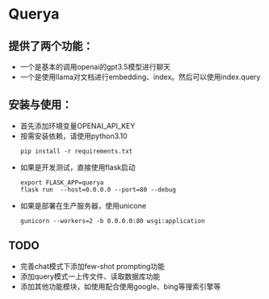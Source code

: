 # Querya

## 提供了两个功能：
 - 一个是基本的调用openai的gpt3.5模型进行聊天
 - 一个是使用llama对文档进行embedding、index。然后可以使用index.query

## 安装与使用：
 - 首先添加环境变量OPENAI_API_KEY
 - 按需安装依赖，请使用python3.10
    ```
    pip install -r requirements.txt
    ```
 - 如果是开发测试，直接使用flask启动
    ```
    export FLASK_APP=querya
    flask run  --host=0.0.0.0 --port=80 --debug
    ```
 - 如果是部署在生产服务器，使用unicone
    ```
    gunicorn --workers=2 -b 0.0.0.0:80 wsgi:application
    ```

## TODO
- 完善chat模式下添加few-shot prompting功能
- 添加query模式一上传文件、读取数据库功能
- 添加其他功能模块，如使用配合使用google、bing等搜索引擎等